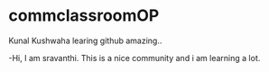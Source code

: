 # commclassroomOP

Kunal Kushwaha learing github amazing..

-Hi, I am sravanthi. This is a nice community and i am learning a lot.
